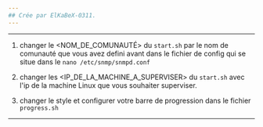```yaml
---
## Crée par ElKaBeX-0311.
---
```


------------------------------------------------------------------------------------------------------------------------------------------------------------------------------
1. changer le <NOM_DE_COMUNAUTÉ> du `start.sh` par le nom de comunauté que vous avez defini avant dans le fichier de config qui se situe dans le `nano /etc/snmp/snmpd.conf`

2. changer les <IP_DE_LA_MACHINE_A_SUPERVISER> du `start.sh` avec l'ip de la machine Linux que vous souhaiter superviser.

3. changer le style et configurer votre barre de progression dans le fichier `progress.sh`
------------------------------------------------------------------------------------------------------------------------------------------------------------------------------
